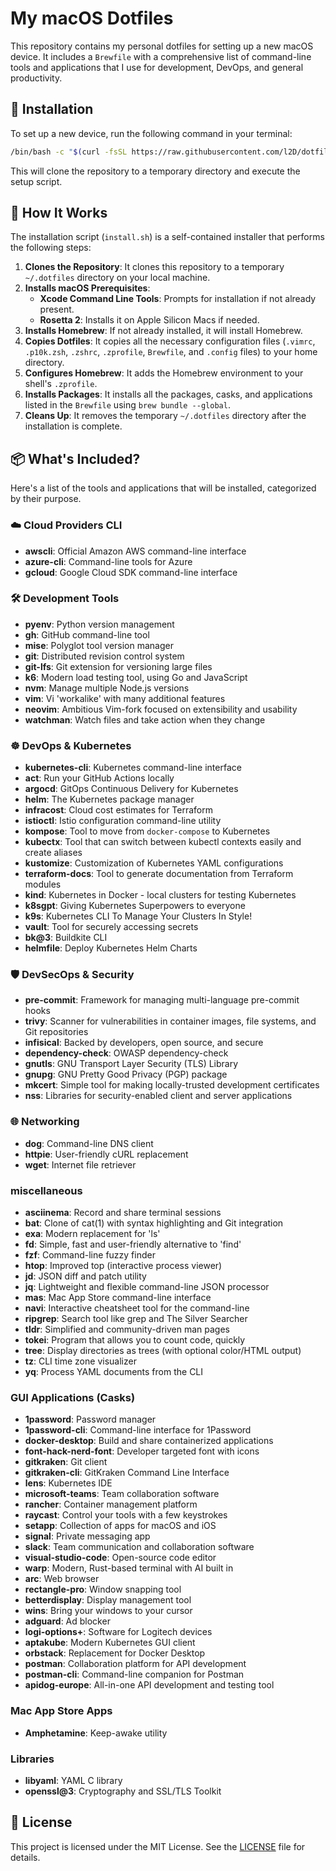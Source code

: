 # My macOS Dotfiles

This repository contains my personal dotfiles for setting up a new macOS device. It includes a `Brewfile` with a comprehensive list of command-line tools and applications that I use for development, DevOps, and general productivity.

## 🚀 Installation

To set up a new device, run the following command in your terminal:

```bash
/bin/bash -c "$(curl -fsSL https://raw.githubusercontent.com/l2D/dotfiles_public/main/install.sh)"
```

This will clone the repository to a temporary directory and execute the setup script.

## 🧐 How It Works

The installation script (`install.sh`) is a self-contained installer that performs the following steps:

1. **Clones the Repository**: It clones this repository to a temporary `~/.dotfiles` directory on your local machine.
2. **Installs macOS Prerequisites**:
   * **Xcode Command Line Tools**: Prompts for installation if not already present.
   * **Rosetta 2**: Installs it on Apple Silicon Macs if needed.
3. **Installs Homebrew**: If not already installed, it will install Homebrew.
4. **Copies Dotfiles**: It copies all the necessary configuration files (`.vimrc`, `.p10k.zsh`, `.zshrc`, `.zprofile`, `Brewfile`, and `.config` files) to your home directory.
5. **Configures Homebrew**: It adds the Homebrew environment to your shell's `.zprofile`.
6. **Installs Packages**: It installs all the packages, casks, and applications listed in the `Brewfile` using `brew bundle --global`.
7. **Cleans Up**: It removes the temporary `~/.dotfiles` directory after the installation is complete.

## 📦 What's Included?

Here's a list of the tools and applications that will be installed, categorized by their purpose.

### ☁️ Cloud Providers CLI

* **awscli**: Official Amazon AWS command-line interface
* **azure-cli**: Command-line tools for Azure
* **gcloud**: Google Cloud SDK command-line interface

### 🛠️ Development Tools

* **pyenv**: Python version management
* **gh**: GitHub command-line tool
* **mise**: Polyglot tool version manager
* **git**: Distributed revision control system
* **git-lfs**: Git extension for versioning large files
* **k6**: Modern load testing tool, using Go and JavaScript
* **nvm**: Manage multiple Node.js versions
* **vim**: Vi 'workalike' with many additional features
* **neovim**: Ambitious Vim-fork focused on extensibility and usability
* **watchman**: Watch files and take action when they change

### ☸️ DevOps & Kubernetes

* **kubernetes-cli**: Kubernetes command-line interface
* **act**: Run your GitHub Actions locally
* **argocd**: GitOps Continuous Delivery for Kubernetes
* **helm**: The Kubernetes package manager
* **infracost**: Cloud cost estimates for Terraform
* **istioctl**: Istio configuration command-line utility
* **kompose**: Tool to move from `docker-compose` to Kubernetes
* **kubectx**: Tool that can switch between kubectl contexts easily and create aliases
* **kustomize**: Customization of Kubernetes YAML configurations
* **terraform-docs**: Tool to generate documentation from Terraform modules
* **kind**: Kubernetes in Docker - local clusters for testing Kubernetes
* **k8sgpt**: Giving Kubernetes Superpowers to everyone
* **k9s**: Kubernetes CLI To Manage Your Clusters In Style!
* **vault**: Tool for securely accessing secrets
* **bk@3**: Buildkite CLI
* **helmfile**: Deploy Kubernetes Helm Charts

### 🛡️ DevSecOps & Security

* **pre-commit**: Framework for managing multi-language pre-commit hooks
* **trivy**: Scanner for vulnerabilities in container images, file systems, and Git repositories
* **infisical**: Backed by developers, open source, and secure
* **dependency-check**: OWASP dependency-check
* **gnutls**: GNU Transport Layer Security (TLS) Library
* **gnupg**: GNU Pretty Good Privacy (PGP) package
* **mkcert**: Simple tool for making locally-trusted development certificates
* **nss**: Libraries for security-enabled client and server applications

### 🌐 Networking

* **dog**: Command-line DNS client
* **httpie**: User-friendly cURL replacement
* **wget**: Internet file retriever

### miscellaneous

* **asciinema**: Record and share terminal sessions
* **bat**: Clone of cat(1) with syntax highlighting and Git integration
* **exa**: Modern replacement for 'ls'
* **fd**: Simple, fast and user-friendly alternative to 'find'
* **fzf**: Command-line fuzzy finder
* **htop**: Improved top (interactive process viewer)
* **jd**: JSON diff and patch utility
* **jq**: Lightweight and flexible command-line JSON processor
* **mas**: Mac App Store command-line interface
* **navi**: Interactive cheatsheet tool for the command-line
* **ripgrep**: Search tool like grep and The Silver Searcher
* **tldr**: Simplified and community-driven man pages
* **tokei**: Program that allows you to count code, quickly
* **tree**: Display directories as trees (with optional color/HTML output)
* **tz**: CLI time zone visualizer
* **yq**: Process YAML documents from the CLI

### GUI Applications (Casks)

* **1password**: Password manager
* **1password-cli**: Command-line interface for 1Password
* **docker-desktop**: Build and share containerized applications
* **font-hack-nerd-font**: Developer targeted font with icons
* **gitkraken**: Git client
* **gitkraken-cli**: GitKraken Command Line Interface
* **lens**: Kubernetes IDE
* **microsoft-teams**: Team collaboration software
* **rancher**: Container management platform
* **raycast**: Control your tools with a few keystrokes
* **setapp**: Collection of apps for macOS and iOS
* **signal**: Private messaging app
* **slack**: Team communication and collaboration software
* **visual-studio-code**: Open-source code editor
* **warp**: Modern, Rust-based terminal with AI built in
* **arc**: Web browser
* **rectangle-pro**: Window snapping tool
* **betterdisplay**: Display management tool
* **wins**: Bring your windows to your cursor
* **adguard**: Ad blocker
* **logi-options+**: Software for Logitech devices
* **aptakube**: Modern Kubernetes GUI client
* **orbstack**: Replacement for Docker Desktop
* **postman**: Collaboration platform for API development
* **postman-cli**: Command-line companion for Postman
* **apidog-europe**: All-in-one API development and testing tool

### Mac App Store Apps

* **Amphetamine**: Keep-awake utility

### Libraries

* **libyaml**: YAML C library
* **openssl@3**: Cryptography and SSL/TLS Toolkit

## 📜 License

This project is licensed under the MIT License. See the [LICENSE](LICENSE) file for details.
